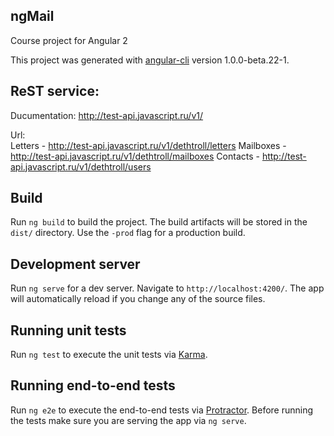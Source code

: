 ## ngMail
Course project for Angular 2

This project was generated with [angular-cli](https://github.com/angular/angular-cli) version 1.0.0-beta.22-1.

## ReST service:
Ducumentation: http://test-api.javascript.ru/v1/

Url:    
Letters - http://test-api.javascript.ru/v1/dethtroll/letters
Mailboxes - http://test-api.javascript.ru/v1/dethtroll/mailboxes
Contacts - http://test-api.javascript.ru/v1/dethtroll/users

## Build
Run `ng build` to build the project. The build artifacts will be stored in the `dist/` directory. Use the `-prod` flag for a production build.

## Development server
Run `ng serve` for a dev server. Navigate to `http://localhost:4200/`. The app will automatically reload if you change any of the source files.

## Running unit tests
Run `ng test` to execute the unit tests via [Karma](https://karma-runner.github.io).

## Running end-to-end tests
Run `ng e2e` to execute the end-to-end tests via [Protractor](http://www.protractortest.org/).
Before running the tests make sure you are serving the app via `ng serve`.
